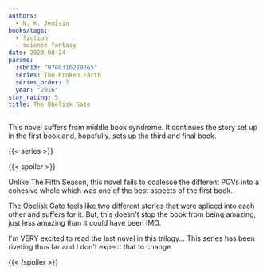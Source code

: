 ```yaml
---
authors:
  - N. K. Jemisin
books/tags:
  - fiction
  - science fantasy
date: 2023-08-24
params:
  isbn13: "9780316229265"
  series: The Broken Earth
  series_order: 2
  year: "2016"
star_rating: 5
title: The Obelisk Gate
---
```


This novel suffers from middle book syndrome. It continues the story set up in the first book and, hopefully, sets up the third and final book.

<!--more-->

{{< series >}}

{{< spoiler >}}

Unlike The Fifth Season, this novel fails to coalesce the different POVs into a cohesive whole which was one of the best aspects of the first book.

The Obelisk Gate feels like two different stories that were spliced into each other and suffers for it. But, this doesn't stop the book from being amazing, just less amazing than it could have been IMO.

I'm VERY excited to read the last novel in this trilogy... This series has been riveting thus far and I don't expect that to change.

{{< /spoiler >}}
